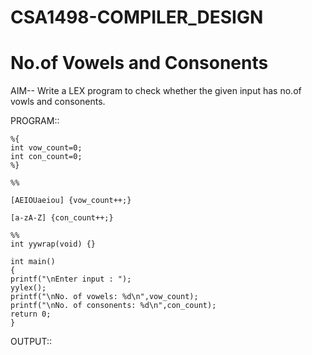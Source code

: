 # CSA1498-COMPILER_DESIGN

# No.of Vowels and Consonents
AIM-- Write a LEX program to check whether the given input has no.of vowls and consonents.

PROGRAM:: 
  
    %{
    int vow_count=0;
    int con_count=0;
    %}

    %%

    [AEIOUaeiou] {vow_count++;}

    [a-zA-Z] {con_count++;}

    %%
    int yywrap(void) {}
 
    int main()
    {
    printf("\nEnter input : ");
    yylex();
    printf("\nNo. of vowels: %d\n",vow_count);
    printf("\nNo. of consonents: %d\n",con_count);
    return 0;
    }

OUTPUT::


